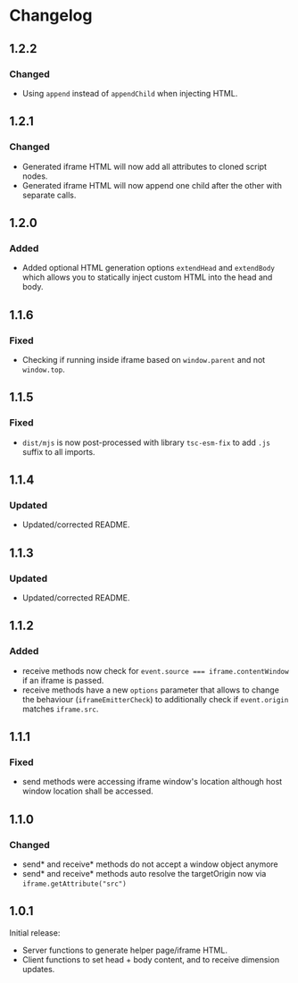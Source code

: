 # Changelog

## 1.2.2

### Changed

- Using `append` instead of `appendChild` when injecting HTML.

## 1.2.1

### Changed

- Generated iframe HTML will now add all attributes to cloned script nodes.
- Generated iframe HTML will now append one child after the other with separate calls.

## 1.2.0

### Added

- Added optional HTML generation options `extendHead` and `extendBody` which allows you to statically inject custom HTML into the head and body.

## 1.1.6

### Fixed

- Checking if running inside iframe based on `window.parent` and not `window.top`.

## 1.1.5

### Fixed

- `dist/mjs` is now post-processed with library `tsc-esm-fix` to add `.js` suffix to all imports.

## 1.1.4

### Updated

- Updated/corrected README.

## 1.1.3

### Updated

- Updated/corrected README.

## 1.1.2

### Added

- receive methods now check for `event.source === iframe.contentWindow` if an iframe is passed.
- receive methods have a new `options` parameter that allows to change the behaviour (`iframeEmitterCheck`) to additionally check if `event.origin` matches `iframe.src`.

## 1.1.1

### Fixed

- send methods were accessing iframe window's location although host window location shall be accessed.

## 1.1.0

### Changed

- send* and receive* methods do not accept a window object anymore
- send* and receive* methods auto resolve the targetOrigin now via `iframe.getAttribute("src")`

## 1.0.1

Initial release:

- Server functions to generate helper page/iframe HTML.
- Client functions to set head + body content, and to receive dimension updates.
